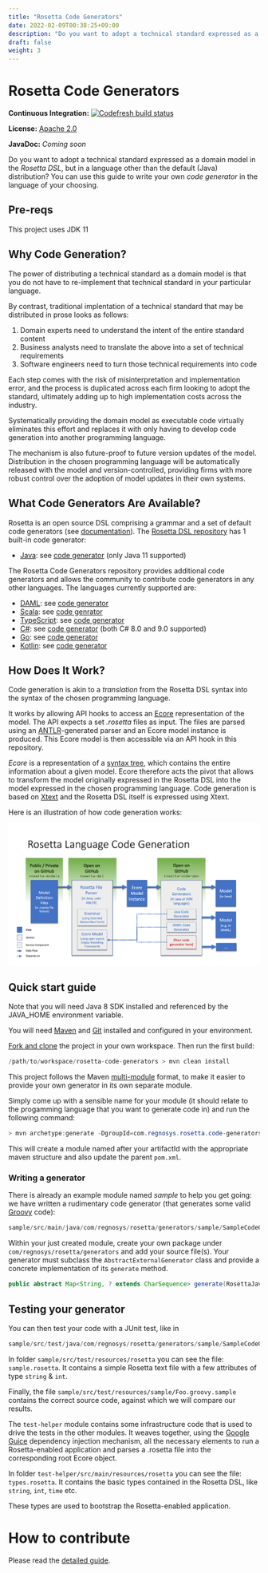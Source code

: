 ```yaml
---
title: "Rosetta Code Generators"
date: 2022-02-09T00:38:25+09:00
description: "Do you want to adopt a technical standard expressed as a domain model in the *Rosetta DSL*, but in a language other than the default (Java) distribution? You can use this guide to write your own *code generator* in the language of your choosing."
draft: false
weight: 3
---
```


# Rosetta Code Generators

**Continuous Integration:** [![Codefresh build status](https://g.codefresh.io/api/badges/pipeline/regnosysops/REGnosys%2Frosetta-code-generators%2Frosetta-code-generators?branch=master&key=eyJhbGciOiJIUzI1NiJ9.NWE1N2EyYTlmM2JiOTMwMDAxNDRiODMz.ZDeqVUhB-oMlbZGj4tfEiOg0cy6azXaBvoxoeidyL0g&type=cf-1)](https://g.codefresh.io/pipelines/rosetta-code-generators/builds?repoOwner=REGnosys&repoName=rosetta-code-generators&serviceName=REGnosys%2Frosetta-code-generators&filter=trigger:build~Build;branch:master;pipeline:5d0a15a6a52a3deca9db7236~rosetta-code-generators)

 **License:** [Apache 2.0](http://www.apache.org/licenses/LICENSE-2.0)

**JavaDoc:** *Coming soon*

Do you want to adopt a technical standard expressed as a domain model in the *Rosetta DSL*, but in a language other than the default (Java) distribution? You can use this guide to write your own *code generator* in the language of your choosing.

## Pre-reqs

This project uses JDK 11

## Why Code Generation?

The power of distributing a technical standard as a domain model is that you do not have to re-implement that technical standard in your particular language.

By contrast, traditional implentation of a technical standard that may be distributed in prose looks as follows:

1. Domain experts need to understand the intent of the entire standard content
1. Business analysts need to translate the above into a set of technical requirements
1. Software engineers need to turn those technical requirements into code

Each step comes with the risk of misinterpretation and implementation error, and the process is duplicated across each firm looking to adopt the standard, ultimately adding up to high implementation costs across the industry.

Systematically providing the domain model as executable code virtually eliminates this effort and replaces it with only having to develop code generation into another programming language.

The mechanism is also future-proof to future version updates of the model. Distribution in the chosen programming language will be automatically released with the model and version-controlled, providing firms with more robust control over the adoption of model updates in their own systems.

## What Code Generators Are Available?

Rosetta is an open source DSL comprising a grammar and a set of default code generators (see [documentation](https://docs.rosetta-technology.io/dsl/readme.html)). The [Rosetta DSL repository](https://github.com/REGnosys/rosetta-dsl) has 1 built-in code generator:

- [Java](https://www.oracle.com/java/): see [code generator](https://github.com/REGnosys/rosetta-dsl/blob/master/com.regnosys.rosetta/src/com/regnosys/rosetta/generator/java/object/ModelObjectGenerator.xtend) (only Java 11 supported)

The Rosetta Code Generators repository provides additional code generators and allows the community to contribute code generators in any other languages. The languages currently supported are:

- [DAML](https://daml.com/): see [code generator](https://github.com/REGnosys/rosetta-code-generators/blob/master/daml/src/main/java/com/regnosys/rosetta/generator/daml/object/DamlModelObjectGenerator.xtend)
- [Scala](https://www.scala-lang.org/): see [code genrator](https://github.com/REGnosys/rosetta-code-generators/blob/master/scala/src/main/java/com/regnosys/rosetta/generator/scala/object/ScalaModelObjectGenerator.xtend)
- [TypeScript](https://www.typescriptlang.org/): see [code generator](https://github.com/REGnosys/rosetta-code-generators/blob/master/typescript/src/main/java/com/regnosys/rosetta/generator/typescript/object/TypescriptModelObjectGenerator.xtend)
- [C#](https://docs.microsoft.com/dotnet/csharp/): see [code generator](https://github.com/REGnosys/rosetta-code-generators/blob/master/c-sharp/src/main/java/com/regnosys/rosetta/generator/c_sharp/object/CSharpModelObjectGenerator.xtend) (both C# 8.0 and 9.0 supported)
- [Go](https://golang.org/): see [code generator](https://github.com/REGnosys/rosetta-code-generators/blob/master/golang/src/main/java/com/regnosys/rosetta/generator/golang/object/GolangModelObjectGenerator.xtend)
- [Kotlin](https://kotlinlang.org/): see [code generator](https://github.com/REGnosys/rosetta-code-generators/blob/master/kotlin/src/main/java/com/regnosys/rosetta/generator/kotlin/object/KotlinModelObjectGenerator.xtend)

## How Does It Work?

Code generation is akin to a *translation* from the Rosetta DSL syntax into the syntax of the chosen programming language.

It works by allowing API hooks to access an [Ecore](https://wiki.eclipse.org/Ecore) representation of the model. The API expects a set *.rosetta* files as input. The files are parsed using an [ANTLR](https://www.antlr.org/)-generated parser and an Ecore model instance is produced. This Ecore model is then accessible via an API hook in this repository.

*Ecore* is a representation of a [syntax tree](https://en.wikipedia.org/wiki/Abstract_syntax_tree), which contains the entire information about a given model. Ecore therefore acts the pivot that allows to transform the model originally expressed in the Rosetta DSL into the model expressed in the chosen programming language. Code generation is based on [Xtext](https://www.eclipse.org/Xtext/) and the Rosetta DSL itself is expressed using Xtext.

Here is an illustration of how code generation works:

![](images/rosetta-language-code-generation.png)

## Quick start guide

Note that you will need Java 8 SDK installed and referenced by the JAVA_HOME environment variable.

You will need [Maven](http://maven.apache.org/) and [Git](https://git-scm.com/) installed and configured in your environment.

[Fork and clone](https://help.github.com/articles/fork-a-repo) the project in your own workspace. Then run the first build:

``` Java
/path/to/workspace/rosetta-code-generators > mvn clean install
```

This project follows the Maven [multi-module](https://maven.apache.org/guides/mini/guide-multiple-modules.html) format, to make it easier to provide your own generator in its own separate module.

Simply come up with a sensible name for your module (it should relate to the progamming language that you want to generate code in) and run the following command:

``` Java
> mvn archetype:generate -DgroupId=com.regnosys.rosetta.code-generators  -DartifactId=my-language
```

This will create a module named after your artifactId with the appropriate maven structure and also update the parent `pom.xml`.

### Writing a generator

There is already an example module named *sample* to help you get going: we have written a rudimentary code generator (that generates some valid [Groovy](https://groovy-lang.org/) code):

``` Java
sample/src/main/java/com/regnosys/rosetta/generators/sample/SampleCodeGenerator.java
```

Within your just created module, create your own package under `com/regnosys/rosetta/generators` and add your source file(s). Your generator must subclass the `AbstractExternalGenerator` class and provide a concrete implementation of its `generate` method.

``` Java
public abstract Map<String, ? extends CharSequence> generate(RosettaJavaPackages packages, List<RosettaRootElement> elements, String version);
```

## Testing your generator

You can then test your code with a JUnit test, like in

``` Java
sample/src/test/java/com/regnosys/rosetta/generators/sample/SampleCodeGeneratorTest.java
```

In folder `sample/src/test/resources/rosetta` you can see the file: `sample.rosetta`. It contains a simple Rosetta text file with a few attributes of type `string` & `int`.

Finally, the file `sample/src/test/resources/sample/Foo.groovy.sample` contains the correct source code, against which we will compare our results.

The `test-helper` module contains some infrastructure code that is used to drive the tests in the other modules. It weaves together, using the [Google Guice](https://github.com/google/guice/) dependency injection mechanism, all the necessary elements to run a Rosetta-enabled application and parses a .rosetta file into the corresponding root Ecore object.

In folder `test-helper/src/main/resources/rosetta` you can see the file: `types.rosetta`. It contains the basic types contained in the Rosetta DSL, like `string`, `int`, `time` etc.

These types are used to bootstrap the Rosetta-enabled application.

# How to contribute

Please read the [detailed guide](https://github.com/REGnosys/rosetta-code-generators/blob/master/CONTRIBUTING.md).
